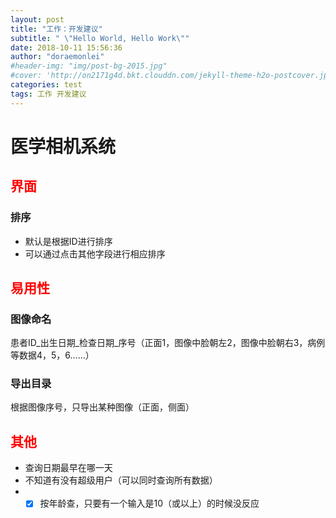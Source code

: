```yaml
---
layout: post
title: "工作：开发建议"
subtitle: " \"Hello World, Hello Work\""
date: 2018-10-11 15:56:36
author: "doraemonlei"
#header-img: "img/post-bg-2015.jpg"
#cover: 'http://on2171g4d.bkt.clouddn.com/jekyll-theme-h2o-postcover.jpg'
categories: test
tags: 工作 开发建议
---
```


# 医学相机系统

## <font color='red'>界面</font>
### 排序
- 默认是根据ID进行排序  
- 可以通过点击其他字段进行相应排序

## <font color='red'>易用性</font>
### 图像命名
患者ID_出生日期_检查日期_序号（正面1，图像中脸朝左2，图像中脸朝右3，病例等数据4，5，6……）

### 导出目录
根据图像序号，只导出某种图像（正面，侧面）

## <font color='red'>其他</font>
- 查询日期最早在哪一天
- 不知道有没有超级用户（可以同时查询所有数据）
- - [x] 按年龄查，只要有一个输入是10（或以上）的时候没反应